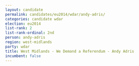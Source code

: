 ```yaml
---
layout: candidate
permalink: candidates/eu2014/wdar/andy-adris/
categories: candidate wdar
election: eu2014
list-rank: 2
list-rank-ordinal: 2nd
person: andy-adris
region: west-midlands
party: wdar
title: West Midlands - We Demand a Referendum - Andy Adris
incumbent: false
---
```


